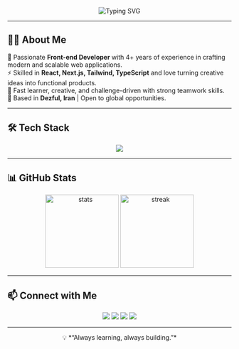 <!-- Banner / Header -->
<p align="center">
  <img src="https://readme-typing-svg.demolab.com?font=Fira+Code&weight=500&size=28&pause=1000&color=00D9F7&center=true&vCenter=true&width=600&lines=Hi+There!+👋;I'm+Mohammad+Setayeshi;Frontend+Developer+%7C+React+%26+Next.js;Always+Learning+Always+Building" alt="Typing SVG" />
</p>

---

## 👨‍💻 About Me
🚀 Passionate **Front-end Developer** with 4+ years of experience in crafting modern and scalable web applications.  
⚡ Skilled in **React, Next.js, Tailwind, TypeScript** and love turning creative ideas into functional products.  
🌱 Fast learner, creative, and challenge-driven with strong teamwork skills.  
📍 Based in **Dezful, Iran** | Open to global opportunities.  

---

## 🛠️ Tech Stack
<p align="center">
  <img src="https://skillicons.dev/icons?i=html,css,js,ts,react,nextjs,tailwind,redux,threejs,mongodb,nodejs,git,github" />
</p>

---

## 📊 GitHub Stats
<p align="center">
  <img src="https://github-readme-stats.vercel.app/api?username=setiz7&show_icons=true&theme=tokyonight" alt="stats" height="165"/>
  <img src="https://github-readme-streak-stats.herokuapp.com/?user=setiz7&theme=tokyonight" alt="streak" height="165"/>
</p>

---

## 📫 Connect with Me
<p align="center">
  <a href="mailto:mohammad0setayeshi@gmail.com"><img src="https://img.shields.io/badge/Gmail-D14836?style=for-the-badge&logo=gmail&logoColor=white"/></a>
  <a href="https://www.linkedin.com/in/setiz7/"><img src="https://img.shields.io/badge/LinkedIn-0077B5?style=for-the-badge&logo=linkedin&logoColor=white"/></a>
  <a href="https://t.me/Setiz7"><img src="https://img.shields.io/badge/Telegram-2CA5E0?style=for-the-badge&logo=telegram&logoColor=white"/></a>
  <a href="https://shopdgdo.ir/"><img src="https://img.shields.io/badge/Website-000000?style=for-the-badge&logo=About.me&logoColor=white"/></a>
</p>

---

<p align="center">💡 *“Always learning, always building.”*</p>

